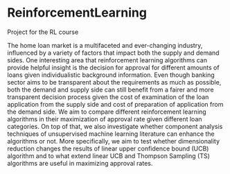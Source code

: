 # ReinforcementLearning
Project for the RL course 

The home loan market is a multifaceted and ever-changing industry, influenced by a variety of
factors that impact both the supply and demand sides. One interesting area that reinforcement
learning algorithms can provide helpful insight is the decision for approval for different amounts
of loans given individualistic background information. Even though banking sector aims to be
transparent about the requirements as much as possible, both the demand and supply side can still
benefit from a fairer and more transparent decision process given the cost of examination of the
loan application from the supply side and cost of preparation of application from the demand side.
We aim to compare different reinforcement learning algorithms in their maximization of approval
rate given different loan categories. On top of that, we also investigate whether component analysis
techniques of unsupervised machine learning literature can enhance the algorithms or not. More
specifically, we aim to test whether dimensionality reduction changes the results of linear upper
confidence bound (UCB) algorithm and to what extend linear UCB and Thompson Sampling (TS)
algorithms are useful in maximizing approval rates.
